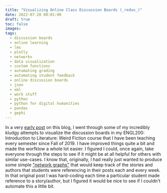 ```yaml
---
title: "Visualizing Online Class Discussion Boards (_redux_)"
date: 2022-07-20 00:01:00
draft: true
toc: false
images:
tags:
  - discussion boards
  - online learning
  - lms
  - plotly
  - networkx
  - data visualization
  - custom functions
  - automating grading
  - automating student feedback
  - online discussion boards
  - json
  - xml
  - work stuff
  - python
  - python for digital humanities
  - pandas
  - gephi
---
```


In a very [early post](https://kspicer80.github.io/posts/2019-12-31-visualizing-online-class-discussion-boards_04/) on this blog, I went through some of my incredibly kludgy attempts to visualize the discussion boards in my ENGL200: Introduction to Literature: Weird Fiction course that I have been teaching every semester since Fall of 2019. I have improved things quite a bit and made the worfklow a whole lot easier. I figured I could, once again, take everyone through the steps to see if it might be at all helpful for others with similar use-cases. I know that, originally, I had really just wanted to produce some simple ["network graphs"](https://en.wikipedia.org/wiki/Network_theory) that would keep track of the stories and authors that students were referencing in their posts each and every week. In that original post I was hard-coding each time a particular student made reference to a story/author, but I figured it would be nice to see if I couldn't automate this a little bit. 